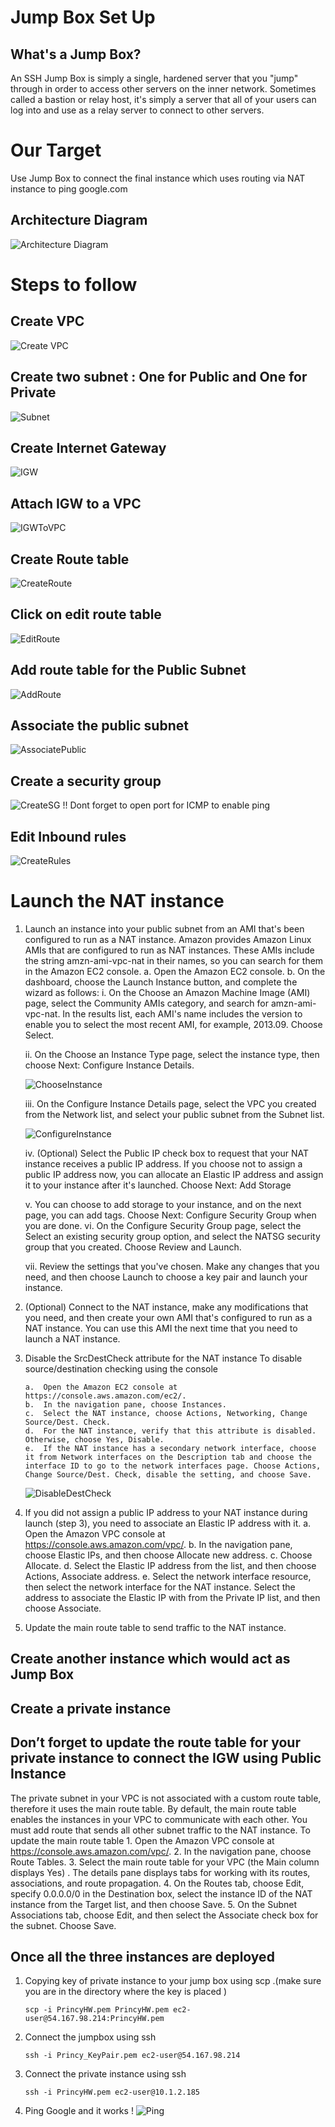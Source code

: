 # Jump Box Set Up 

## What's a Jump Box?

An SSH Jump Box is simply a single, hardened server that you "jump" through in order to access other servers on the inner network. Sometimes called a bastion or relay host, it's simply a server that all of your users can log into and use as a relay server to connect to other servers.

# Our Target

Use Jump Box to connect the final instance which uses routing via NAT instance to ping google.com

## Architecture Diagram 
![Architecture Diagram](https://github.com/princys-lab/develop/blob/master/AWS/JumpBox/JumpBoxARC.jpg)

# Steps to follow 

## Create VPC


![Create VPC](https://github.com/princys-lab/develop/blob/master/AWS/JumpBox/CreateVPC.jpg)


## Create two subnet : One for Public and One for Private
![Subnet](https://github.com/princys-lab/develop/blob/master/AWS/JumpBox/Subnet.png)


## Create Internet Gateway
![IGW](https://github.com/princys-lab/develop/blob/master/AWS/JumpBox/IGW.png)

## Attach IGW to a VPC
![IGWToVPC](https://github.com/princys-lab/develop/blob/master/AWS/JumpBox/IGWToVPC.png)

## Create Route table
![CreateRoute](https://github.com/princys-lab/develop/blob/master/AWS/JumpBox/CreateRoute.png) 

## Click on edit route table 
![EditRoute](https://github.com/princys-lab/develop/blob/master/AWS/JumpBox/EditRoute.png)

## Add route table for the Public Subnet
![AddRoute](https://github.com/princys-lab/develop/blob/master/AWS/JumpBox/AddRoute.png)


## Associate the public subnet 
![AssociatePublic](https://github.com/princys-lab/develop/blob/master/AWS/JumpBox/AssociatePublic.png)

## Create a security group 
![CreateSG](https://github.com/princys-lab/develop/blob/master/AWS/JumpBox/CreateSG.png)
!! Dont forget to open port for ICMP to enable ping 

## Edit Inbound rules
![CreateRules](https://github.com/princys-lab/develop/blob/master/AWS/JumpBox/CreateRules.png)

# Launch the NAT instance

1.	Launch an instance into your public subnet from an AMI that's been configured to run as a NAT instance. Amazon provides Amazon Linux AMIs that are configured to run as NAT instances. These AMIs include the string amzn-ami-vpc-nat in their names, so you can search for them in the Amazon EC2 console.
		a.	Open the Amazon EC2 console.
		b.	On the dashboard, choose the Launch Instance button, and complete the wizard as follows:
	i.	On the Choose an Amazon Machine Image (AMI) page, select the Community AMIs category, and search for amzn-ami-vpc-nat. In the results list, each AMI's name includes the version to enable you to select the most recent AMI, for example, 2013.09. Choose Select.
 
	ii.	On the Choose an Instance Type page, select the instance type, then choose Next: Configure Instance Details.
 
	![ChooseInstance](https://github.com/princys-lab/develop/blob/master/AWS/JumpBox/ChooseInstance.png)

	iii.	On the Configure Instance Details page, select the VPC you created from the Network list, and select your public subnet from the Subnet list.
 
	![ConfigureInstance](https://github.com/princys-lab/develop/blob/master/AWS/JumpBox/ConfigureInstance.png)

	iv.	(Optional) Select the Public IP check box to request that your NAT instance receives a public IP address. If you choose not to assign a public IP address now, you can allocate an Elastic IP address and assign it to your instance after it's launched. Choose Next: Add Storage
 
	v.	You can choose to add storage to your instance, and on the next page, you can add tags. Choose Next: Configure Security Group when you are done.
	vi.	On the Configure Security Group page, select the Select an existing security group option, and select the NATSG security group that you created. Choose Review and Launch.
 
	vii.	Review the settings that you've chosen. Make any changes that you need, and then choose Launch to choose a key pair and launch your instance.

2.	(Optional) Connect to the NAT instance, make any modifications that you need, and then create your own AMI that's configured to run as a NAT instance. You can use this AMI the next time that you need to launch a NAT instance. 

3.	Disable the SrcDestCheck attribute for the NAT instance
	To disable source/destination checking using the console 

		a.	Open the Amazon EC2 console at https://console.aws.amazon.com/ec2/.
		b.	In the navigation pane, choose Instances.
		c.	Select the NAT instance, choose Actions, Networking, Change Source/Dest. Check.
		d.	For the NAT instance, verify that this attribute is disabled. Otherwise, choose Yes, Disable.
		e.	If the NAT instance has a secondary network interface, choose it from Network interfaces on the Description tab and choose the interface ID to go to the network interfaces page. Choose Actions, Change Source/Dest. Check, disable the setting, and choose Save.

	![DisableDestCheck](https://github.com/princys-lab/develop/blob/master/AWS/JumpBox/DisableDestCheck.png)

4.	If you did not assign a public IP address to your NAT instance during launch (step 3), you need to associate an Elastic IP address with it.
		a.	Open the Amazon VPC console at https://console.aws.amazon.com/vpc/.
		b.	In the navigation pane, choose Elastic IPs, and then choose Allocate new address.
		c.	Choose Allocate.
		d.	Select the Elastic IP address from the list, and then choose Actions, Associate address.
		e.	Select the network interface resource, then select the network interface for the NAT instance. Select the address to associate the Elastic IP with from the Private IP list, and then choose Associate.

5.	Update the main route table to send traffic to the NAT instance. 


## Create another instance which would act as Jump Box

## Create a private instance 

## Don’t forget to update the route table for your private instance to connect the IGW using Public Instance
The private subnet in your VPC is not associated with a custom route table, therefore it uses the main route table. By default, the main route table enables the instances in your VPC to communicate with each other. You must add route that sends all other subnet traffic to the NAT instance.
To update the main route table
	1.	Open the Amazon VPC console at https://console.aws.amazon.com/vpc/.
	2.	In the navigation pane, choose Route Tables.
	3.	Select the main route table for your VPC (the Main column displays Yes) . The details pane displays tabs for working with its routes, associations, and route propagation.
	4.	On the Routes tab, choose Edit, specify 0.0.0.0/0 in the Destination box, select the instance ID of the NAT instance from the Target list, and then choose Save.
	5.	On the Subnet Associations tab, choose Edit, and then select the Associate check box for the subnet. Choose Save.

## Once all the three instances are deployed 

1.	Copying key of private instance to your jump box using scp .(make sure you are in the directory where the key is placed )
	```
	scp -i PrincyHW.pem PrincyHW.pem ec2-user@54.167.98.214:PrincyHW.pem
	```

2.	Connect the  jumpbox using ssh 
	```
	ssh -i Princy_KeyPair.pem ec2-user@54.167.98.214
	```
	
3.	Connect the  private instance  using ssh 
	```
	ssh -i PrincyHW.pem ec2-user@10.1.2.185
	```

4.	Ping Google and it works !
	![Ping](https://github.com/princys-lab/develop/blob/master/AWS/JumpBox/Ping.png)
 
